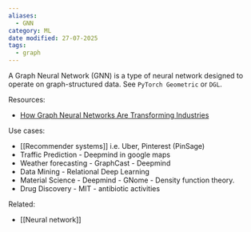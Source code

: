 ```yaml
---
aliases:
  - GNN
category: ML
date modified: 27-07-2025
tags:
  - graph
---
```

A Graph Neural Network (GNN) is a type of neural network designed to operate on graph-structured data. See `PyTorch Geometric` or `DGL`.

Resources:
- [How Graph Neural Networks Are Transforming Industries](https://www.youtube.com/watch?v=9QH6jnwqrAk&list=PLcWfeUsAys2kC31F4_ED1JXlkdmu6tlrm&index=6)

Use cases:
- [[Recommender systems]] i.e. Uber, Pinterest (PinSage)
- Traffic Prediction - Deepmind in google maps
- Weather forecasting - GraphCast - Deepmind
- Data Mining - Relational Deep Learning
- Material Science - Deepmind - GNome - Density function theory.
- Drug Discovery - MIT - antibiotic activities

Related:
- [[Neural network]]
